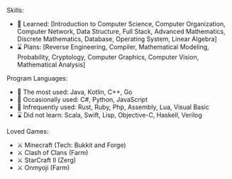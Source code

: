 Skills: 
- 💠 Learned: [Introduction to Computer Science, Computer Organization, Computer Network, Data Structure, Full Stack, Advanced Mathematics, Discrete Mathematics, Database, Operating System, Linear Algebra]
- ⌛ Plans: [Reverse Engineering, Compiler, Mathematical Modeling, Probability, Cryptology, Computer Graphics, Computer Vision, Mathematical Analysis]

Program Languages: 
- 💠 The most used: Java, Kotlin, C++, Go
- 💠 Occasionally used: C#, Python, JavaScript
- 💠 Infrequently used: Rust, Ruby, Php, Assembly, Lua, Visual Basic
- ⌛ Did not learn: Scala, Swift, Lisp, Objective-C, Haskell, Verilog

Loved Games:
- ⚔ Minecraft (Tech: Bukkit and Forge)
- ⚔ Clash of Clans (Farm)
- ⚔ StarCraft II (Zerg)
- ⚔ Onmyoji (Farm)
